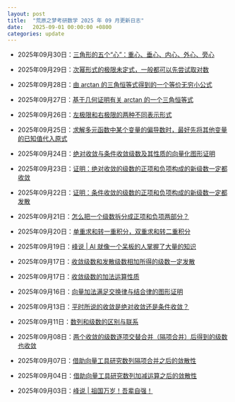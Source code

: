 ```yaml
---
layout: post
title:  "荒原之梦考研数学 2025 年 09 月更新日志"
date:   2025-09-01 00:00:00 +0800
categories: update
---
```


- 2025年09月30日：[三角形的五个“心”：重心、垂心、内心、外心、旁心](https://zhaokaifeng.com/23337/)

- 2025年09月29日：[次幂形式的极限未定式，一般都可以先尝试取对数](https://zhaokaifeng.com/23334/)

- 2025年09月28日：[由 arctan 的三角恒等式得到的一个等价无穷小公式](https://zhaokaifeng.com/23331/)

- 2025年09月27日：[基于几何证明有关 arctan 的一个三角恒等式](https://zhaokaifeng.com/23322/)

- 2025年09月26日：[左极限和右极限的两种不同表示形式](https://zhaokaifeng.com/23317/)

- 2025年09月25日：[求解多元函数中某个变量的偏导数时，最好先将其他变量的已知值代入原式](https://zhaokaifeng.com/23313/)

- 2025年09月24日：[绝对收敛与条件收敛级数及其性质的向量化图形证明](https://zhaokaifeng.com/23306/)

- 2025年09月23日：[证明：绝对收敛的级数的正项和负项构成的新级数一定都收敛](https://zhaokaifeng.com/23304/)

- 2025年09月22日：[证明：条件收敛的级数的正项和负项构成的新级数一定都发散](/2)

- 2025年09月21日：[怎么把一个级数拆分成正项和负项两部分？](https://zhaokaifeng.com/23294/)

- 2025年09月20日：[单重求和转一重积分，双重求和转二重积分](https://zhaokaifeng.com/23287/)

- 2025年09月19日：[峰说 \| AI 就像一个呆板的人掌握了大量的知识](https://zhaokaifeng.com/23284/)

- 2025年09月17日：[收敛级数和发散级数相加所得的级数一定发散](https://zhaokaifeng.com/23279/)

- 2025年09月17日：[收敛级数的加法运算性质](https://zhaokaifeng.com/23273/)

- 2025年09月16日：[向量加法满足交换律与结合律的图形证明](https://zhaokaifeng.com/23265/)

- 2025年09月13日：[平时所说的收敛是绝对收敛还是条件收敛？](https://zhaokaifeng.com/23260/)

- 2025年09月11日：[数列和级数的区别与联系](https://zhaokaifeng.com/23258/)

- 2025年09月08日：[两个收敛的级数逐项交替合并（隔项合并）后得到的级数也收敛](https://zhaokaifeng.com/23250/)

- 2025年09月07日：[借助向量工具研究数列隔项合并之后的敛散性](https://zhaokaifeng.com/23238/)

- 2025年09月04日：[借助向量工具研究数列加减运算之后的敛散性](https://zhaokaifeng.com/23230/)

- 2025年09月03日：[峰说 \| 祖国万岁！吾辈自强！](https://zhaokaifeng.com/23225/)
